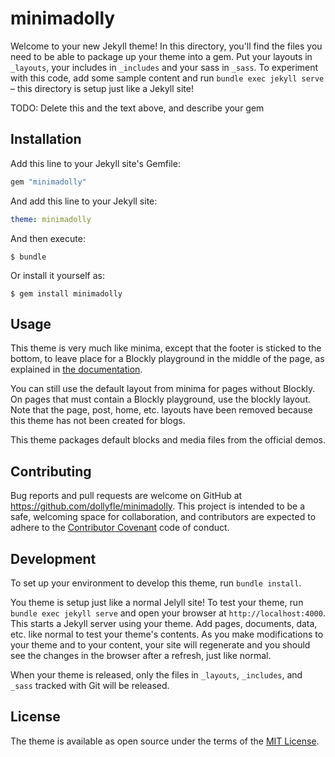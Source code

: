 # minimadolly

Welcome to your new Jekyll theme! In this directory, you'll find the files you need to be able to package up your theme into a gem. Put your layouts in `_layouts`, your includes in `_includes` and your sass in `_sass`. To experiment with this code, add some sample content and run `bundle exec jekyll serve` – this directory is setup just like a Jekyll site!

TODO: Delete this and the text above, and describe your gem

## Installation

Add this line to your Jekyll site's Gemfile:

```ruby
gem "minimadolly"
```

And add this line to your Jekyll site:

```yaml
theme: minimadolly
```

And then execute:

    $ bundle

Or install it yourself as:

    $ gem install minimadolly

## Usage

This theme is very much like minima, except that the footer is sticked to the
bottom, to leave place for a Blockly playground in the middle of the page, as
explained in [the documentation](https://developers.google.com/blockly/guides/configure/web/resizable).

You can still use the default layout from minima for pages without Blockly. On
pages that must contain a Blockly playground, use the blockly layout. Note that
the page, post, home, etc. layouts have been removed because this theme has not
been created for blogs.

This theme packages default blocks and media files from the official demos.

## Contributing

Bug reports and pull requests are welcome on GitHub at https://github.com/dollyfle/minimadolly. This project is intended to be a safe, welcoming space for collaboration, and contributors are expected to adhere to the [Contributor Covenant](http://contributor-covenant.org) code of conduct.

## Development

To set up your environment to develop this theme, run `bundle install`.

You theme is setup just like a normal Jelyll site! To test your theme, run `bundle exec jekyll serve` and open your browser at `http://localhost:4000`. This starts a Jekyll server using your theme. Add pages, documents, data, etc. like normal to test your theme's contents. As you make modifications to your theme and to your content, your site will regenerate and you should see the changes in the browser after a refresh, just like normal.

When your theme is released, only the files in `_layouts`, `_includes`, and `_sass` tracked with Git will be released.

## License

The theme is available as open source under the terms of the [MIT License](http://opensource.org/licenses/MIT).

